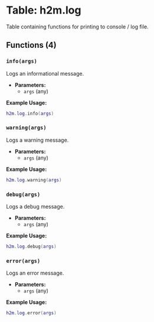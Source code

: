 # Table: h2m.log

Table containing functions for printing to console / log file.

## Functions (4)

### `info(args)`

Logs an informational message.

- **Parameters:**
  - `args` (any)

**Example Usage:**
```lua
h2m.log.info(args)
```

### `warning(args)`

Logs a warning message.

- **Parameters:**
  - `args` (any)

**Example Usage:**
```lua
h2m.log.warning(args)
```

### `debug(args)`

Logs a debug message.

- **Parameters:**
  - `args` (any)

**Example Usage:**
```lua
h2m.log.debug(args)
```

### `error(args)`

Logs an error message.

- **Parameters:**
  - `args` (any)

**Example Usage:**
```lua
h2m.log.error(args)
```



